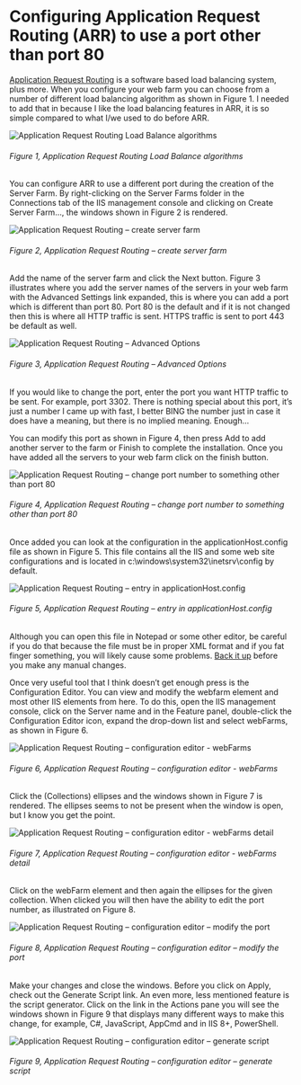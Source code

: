 # Configuring Application Request Routing (ARR) to use a port other than port 80

[Application Request Routing][LINK1] is a software based load balancing system, plus more.  When you configure your web farm you can choose from a number of different load balancing algorithm as shown in Figure 1.  I needed to add that in because I like the load balancing features in ARR, it is so simple compared to what I/we used to do before ARR.

![Application Request Routing Load Balance algorithms][FIGURE1]
###### Figure 1, Application Request Routing Load Balance algorithms

You can configure ARR to use a different port during the creation of the Server Farm.  By right-clicking on the Server Farms folder in the Connections tab of the IIS management console and clicking on Create Server Farm…, the windows shown in Figure 2 is rendered.

![Application Request Routing – create server farm ][FIGURE2]
###### Figure 2, Application Request Routing – create server farm 

Add the name of the server farm and click the Next button.  Figure 3 illustrates where you add the server names of the servers in your web farm with the Advanced Settings link expanded, this is where you can add a port which is different than port 80.  Port 80 is the default and if it is not changed then this is where all HTTP traffic is sent.  HTTPS traffic is sent to port 443 be default as well.

![Application Request Routing – Advanced Options  ][FIGURE3]
###### Figure 3, Application Request Routing – Advanced Options  

If you would like to change the port, enter the port you want HTTP traffic to be sent.  For example, port 3302.  There is nothing special about this port, it’s just a number I came up with fast, I better BING the number just in case it does have a meaning, but there is no implied meaning.  Enough…

You can modify this port as shown in Figure 4, then press Add to add another server to the farm or Finish to complete the installation.  Once you have added all the servers to your web farm click on the finish button.

![Application Request Routing – change port number to something other than port 80  ][FIGURE4]
###### Figure 4, Application Request Routing – change port number to something other than port 80  

Once added you can look at the configuration in the applicationHost.config file as shown in Figure 5.  This file contains all the IIS and some web site configurations and is located in c:\windows\system32\inetsrv\config by default.

![Application Request Routing – entry in applicationHost.config  ][FIGURE5]
###### Figure 5, Application Request Routing – entry in applicationHost.config  

Although you can open this file in Notepad or some other editor, be careful if you do that because the file must be in proper XML format and if you fat finger something, you will likely cause some problems.  [Back it up][LINK2] before you make any manual changes.

Once very useful tool that I think doesn’t get enough press is the Configuration Editor.  You can view and modify the webfarm element and most other IIS elements from here.  To do this, open the IIS management console, click on the Server name and in the Feature panel, double-click the Configuration Editor icon, expand the drop-down list and select webFarms, as shown in Figure 6.

![Application Request Routing – configuration editor - webFarms ][FIGURE6]
###### Figure 6, Application Request Routing – configuration editor - webFarms 

Click the (Collections) ellipses and the windows shown in Figure 7 is rendered.  The ellipses seems to not be present when the window is open, but I know you get the point.

![Application Request Routing – configuration editor - webFarms detail][FIGURE7]
###### Figure 7, Application Request Routing – configuration editor - webFarms detail

Click on the webFarm element and then again the ellipses for the given collection.  When clicked you will then have the ability to edit the port number, as illustrated on Figure 8.

![Application Request Routing – configuration editor – modify the port][FIGURE8]
###### Figure 8, Application Request Routing – configuration editor – modify the port

Make your changes and close the windows.  Before you click on Apply, check out the Generate Script link.  An even more, less mentioned feature is the script generator.  Click on the link in the Actions pane you will see the windows shown in Figure 9 that displays many different ways to make this change, for example, C#, JavaScript, AppCmd and in IIS 8+, PowerShell.

![Application Request Routing – configuration editor – generate script][FIGURE9]
###### Figure 9, Application Request Routing – configuration editor – generate script

[FIGURE1]: ../images/2014/msdn-0435.png "Figure 1, Application Request Routing Load Balance algorithms"
[FIGURE2]: ../images/2014/msdn-0436.png "Figure 2, Application Request Routing – create server farm "
[FIGURE3]: ../images/2014/msdn-0437.png "Figure 3, Application Request Routing – Advanced Options  "
[FIGURE4]: ../images/2014/msdn-0438.png "Figure 4, Application Request Routing – change port number to something other than port 80  "
[FIGURE5]: ../images/2014/msdn-0439.png "Figure 5,  Application Request Routing – entry in applicationHost.config  "
[FIGURE6]: ../images/2014/msdn-0440.png "Figure 6, Application Request Routing – configuration editor - webFarms "
[FIGURE7]: ../images/2014/msdn-0441.png "Figure 7, Application Request Routing – configuration editor - webFarms detail"
[FIGURE8]: ../images/2014/msdn-0442.png "Figure 8, Application Request Routing – configuration editor – modify the port"
[FIGURE9]: ../images/2014/msdn-0443.png "Figure 9, Application Request Routing – configuration editor – generate script"

[LINK1]: http://www.iis.net/downloads/microsoft/application-request-routing
[LINK2]: ../2011/2011-08-create-an-iis-configuration-backup.md
